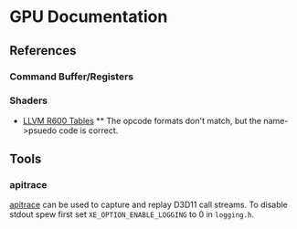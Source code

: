 # GPU Documentation

## References

### Command Buffer/Registers

### Shaders

* [LLVM R600 Tables](https://llvm.org/viewvc/llvm-project/llvm/trunk/lib/Target/R600/R600Instructions.td)
** The opcode formats don't match, but the name->psuedo code is correct.

## Tools

### apitrace

[apitrace](http://apitrace.github.io/) can be used to capture and replay D3D11
call streams. To disable stdout spew first set `XE_OPTION_ENABLE_LOGGING` to 0
in `logging.h`.
